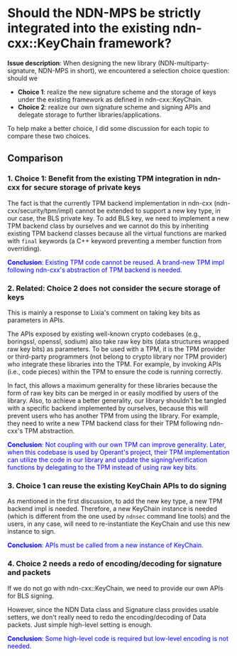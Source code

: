 # Should the NDN-MPS be strictly integrated into the existing ndn-cxx::KeyChain framework?

**Issue description**: When designing the new library (NDN-multiparty-signature, NDN-MPS in short), we encountered a selection choice question: should we 

* **Choice 1**: realize the new signature scheme and the storage of keys under the existing framework as defined in ndn-cxx::KeyChain.
* **Choice 2**: realize our own signature scheme and signing APIs and delegate storage to further libraries/applications.

To help make a better choice, I did some discussion for each topic to compare these two choices.

## Comparison

### 1. Choice 1: Benefit from the existing TPM integration in ndn-cxx for secure storage of private keys

The fact is that the currently TPM backend implementation in ndn-cxx (ndn-cxx/security/tpm/impl) cannot be extended to support a new key type, in our case, the BLS private key.
To add BLS key, we need to implement a new TPM backend class by ourselves and we cannot do this by inheriting existing TPM backend classes because all the virtual functions are marked with `final` keywords (a C++ keyword preventing a member function from overriding).

<span style="color:blue"> **Conclusion**: Existing TPM code cannot be reused. A brand-new TPM impl following ndn-cxx's abstraction of TPM backend is needed. </span>

### 2. Related: Choice 2 does not consider the secure storage of keys

This is mainly a response to Lixia's comment on taking key bits as parameters in APIs.

The APIs exposed by existing well-known crypto codebases (e.g., boringssl, openssl, sodium) also take raw key bits (data structures wrapped raw key bits) as parameters.
To be used with a TPM, it is the TPM provider or third-party programmers (not belong to crypto library nor TPM provider) who integrate these libraries into the TPM.
For example, by invoking APIs (i.e., code pieces) within the TPM to ensure the code is running correctly.

In fact, this allows a maximum generality for these libraries because the form of raw key bits can be merged in or easily modified by users of the library.
Also, to achieve a better generality, our library shouldn't be tangled with a specific backend implemented by ourselves, because this will prevent users who has another TPM from using the library.
For example, they need to write a new TPM backend class for their TPM following ndn-cxx's TPM abstraction.

<span style="color:blue"> **Conclusion**: Not coupling with our own TPM can improve generality.
Later, when this codebase is used by Operant's project, their TPM implementation can utilize the code in our library and update the signing/verification functions by delegating to the TPM instead of using raw key bits. </span>

### 3. Choice 1 can reuse the existing KeyChain APIs to do signing

As mentioned in the first discussion, to add the new key type, a new TPM backend impl is needed.
Therefore, a new KeyChain instance is needed (which is different from the one used by `ndnsec` command line tools) and the users, in any case, will need to re-instantiate the KeyChain and use this new instance to sign.

<span style="color:blue"> **Conclusion**: APIs must be called from a new instance of KeyChain. </span>

### 4. Choice 2 needs a redo of encoding/decoding for signature and packets

If we do not go with ndn-cxx::KeyChain, we need to provide our own APIs for BLS signing.

However, since the NDN Data class and Signature class provides usable setters, we don't really need to redo the encoding/decoding of Data packets. Just simple high-level setting is enough.

<span style="color:blue"> **Conclusion**: Some high-level code is required but low-level encoding is not needed. </span>